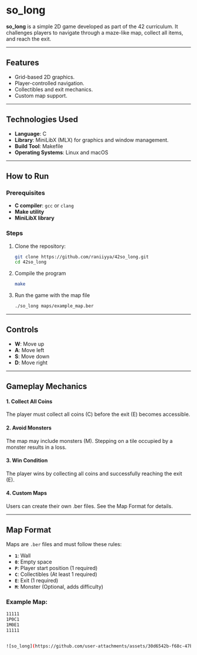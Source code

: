 # so_long

**so_long** is a simple 2D game developed as part of the 42 curriculum. It challenges players to navigate through a maze-like map, collect all items, and reach the exit. 

---

## Features

- Grid-based 2D graphics.
- Player-controlled navigation.
- Collectibles and exit mechanics.
- Custom map support.

---

## Technologies Used

- **Language**: C
- **Library**: MiniLibX (MLX) for graphics and window management.
- **Build Tool**: Makefile
- **Operating Systems**: Linux and macOS

---

## How to Run

### Prerequisites

- **C compiler**: `gcc` or `clang`
- **Make utility**
- **MiniLibX library**

### Steps

1. Clone the repository:
   ```bash
   git clone https://github.com/raniiyya/42so_long.git
   cd 42so_long
2. Compile the program
   ```bash
   make
3. Run the game with the map file
   ```bash
   ./so_long maps/example_map.ber

---

## Controls

- **W**: Move up  
- **A**: Move left  
- **S**: Move down  
- **D**: Move right

---

## Gameplay Mechanics

#### 1. Collect All Coins
The player must collect all coins (C) before the exit (E) becomes accessible.
#### 2. Avoid Monsters
The map may include monsters (M). Stepping on a tile occupied by a monster results in a loss.
#### 3. Win Condition
The player wins by collecting all coins and successfully reaching the exit (E).
#### 4. Custom Maps
Users can create their own .ber files. See the Map Format for details.

---

## Map Format

Maps are `.ber` files and must follow these rules:

- **`1`**: Wall  
- **`0`**: Empty space  
- **`P`**: Player start position (1 required)  
- **`C`**: Collectibles (At least 1 required)  
- **`E`**: Exit (1 required)  
- **`M`**: Monster (Optional, adds difficulty)  

### Example Map:

```bash
11111
1P0C1
1M0E1
11111


![so_long](https://github.com/user-attachments/assets/30d6542b-f68c-47b0-a2ea-9646f982e09a)
